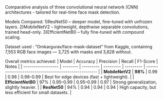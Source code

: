 Comparative analysis of three convolutional neural network (CNN) architectures - tailored for real-time face mask detection. 

Models Compared:
1)ResNet50 – deeper model, fine-tuned with unfrozen layers.
2)MobileNetV2 – lightweight, depthwise separable convolutions, trained head-only.
3)EfficientNetB0 – fully fine-tuned with compound scaling.

Dataset used : “Omkargurav/face-mask-dataset” from Kaggle, containing 7,553 RGB face images — 3,725 with masks and 3,828 without.

Overall metrics achieved:
| Model              | Accuracy | Precision | Recall    | F1-Score  | Notes                                                 |
| ------------------ | -------- | --------- | --------- | --------- | ----------------------------------------------------- |
| **MobileNetV2**    | **98%**  | 0.99      | 0.98      | 0.98–0.99 | Best for edge devices (fast + lightweight).           |
| **EfficientNetB0** | 97%      | 0.95–0.99 | 0.95–0.99 | 0.97      | Strong generalization, slightly heavier.              |
| **ResNet50**       | 94%      | 0.94      | 0.94      | 0.94      | High capacity, but less efficient for small datasets. |




